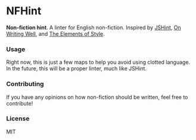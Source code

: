 # NFHint

**Non-fiction hint**. A linter for English non-fiction. Inspired by [JSHint](http://jshint.com/), [On Writing Well](http://www.amazon.ca/Writing-Well-30th-Anniversary-Edition/dp/0060891548), and [The Elements of Style](http://www.amazon.com/The-Elements-Style-Fourth-Edition/dp/020530902X).

### Usage

Right now, this is just a few maps to help you avoid using clotted language. In the future, this will be a proper linter, much like JSHint.

### Contributing

If you have any opinions on how non-fiction should be written, feel free to contribute!

### License

MIT
